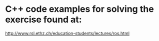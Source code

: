 # C++ code examples  for solving the exercise found at: 

http://www.rsl.ethz.ch/education-students/lectures/ros.html
